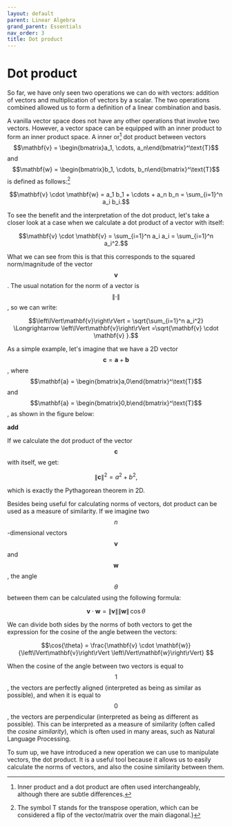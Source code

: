 ```yaml
---
layout: default
parent: Linear Algebra
grand_parent: Essentials
nav_order: 3
title: Dot product
---
```


# Dot product

So far, we have only seen two operations we can do with vectors: addition of vectors and multiplication of vectors by a scalar.
The two operations combined allowed us to form a definition of a linear combination and basis. 


A vanilla vector space does not have any other operations that involve two vectors. However, a vector space can be equipped 
with an inner product to form an inner product space. A inner or[^1] dot product between vectors $$\mathbf{v} = \begin{bmatrix}a_1, \cdots, a_n\end{bmatrix}^\text{T}$$ and $$\mathbf{w} = \begin{bmatrix}b_1, \cdots, b_n\end{bmatrix}^\text{T}$$ is defined as follows:[^2]

$$\mathbf{v} \cdot \mathbf{w} = a_1 b_1 + \cdots + a_n  b_n =  \sum_{i=1}^n a_i  b_i.$$

To see the benefit and the interpretation of the dot product, let's take a closer look at a case when we calculate a dot product of a vector with itself:

$$\mathbf{v} \cdot \mathbf{v} =   \sum_{i=1}^n a_i a_i = \sum_{i=1}^n a_i^2.$$

What we can see from this is that this corresponds to the squared norm/magnitude of the vector $$\mathbf{v}$$. 
The usual notation for the norm of a vector is $$\left\lVert \cdot \right\rVert$$, so we can write:

$$\left\lVert\mathbf{v}\right\rVert =  \sqrt{\sum_{i=1}^n a_i^2} \Longrightarrow \left\lVert\mathbf{v}\right\rVert  =\sqrt{\mathbf{v} \cdot \mathbf{v} }.$$

As a simple example, let's imagine that we have a 2D vector $$\mathbf{c} = \mathbf{a}+\mathbf{b}$$, where $$\mathbf{a} = \begin{bmatrix}a,0\end{bmatrix}^\text{T}$$ 
and $$\mathbf{a} = \begin{bmatrix}0,b\end{bmatrix}^\text{T}$$, as shown in the figure below:

**add**



 If we calculate the dot product of the vector $$\mathbf{c}$$ with itself, we get:
 
$$\left\lVert\mathbf{c}\right\rVert^2 = a^2 + b^2,$$

 which is exactly the Pythagorean theorem in 2D. 

Besides being useful for calculating norms of vectors, dot product can be used as a measure of similarity. If we imagine 
two $$n$$-dimensional vectors $$\mathbf{v}$$ and $$\mathbf{w}$$, the angle $$\theta$$ between them can be calculated 
using the following formula:

$$\mathbf{v} \cdot \mathbf{w} = \left\lVert\mathbf{v}\right\rVert   \left\lVert\mathbf{w}\right\rVert \, \cos{\theta}$$

We can divide both sides by the norms of both vectors to get the expression for the cosine of the angle between the vectors:

$$\cos{\theta} = \frac{\mathbf{v} \cdot \mathbf{w}}{\left\lVert\mathbf{v}\right\rVert   \left\lVert\mathbf{w}\right\rVert} $$

When the cosine of the angle between two vectors is equal to $$1$$, the vectors are perfectly aligned (interpreted as being as 
similar as possible), and when it is equal to $$0$$, the vectors are perpendicular (interpreted as being as different as possible). 
This can be interpreted as a measure of similarity (often called the _cosine similarity_), which is often used in many areas, 
such as Natural Language Processing. 

To sum up, we have introduced a new operation we can use to manipulate vectors, the dot product. It is a useful tool because 
it allows us to easily calculate the norms of vectors, and also the cosine similarity between them. 

[^1]: Inner product and a dot product are often used interchangeably, although there are subtle differences.
[^2]: The symbol T stands for the transpose operation, which can be considered a flip of the vector/matrix over the main diagonal.}